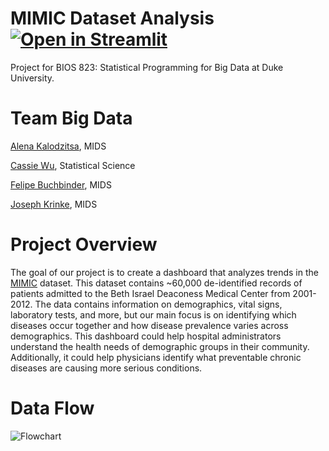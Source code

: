 # MIMIC Dataset Analysis [![Open in Streamlit](https://static.streamlit.io/badges/streamlit_badge_black_white.svg)](https://share.streamlit.io/joekrinke15/mimic-analysis/Dashboard/dashboard.py)
Project for BIOS 823: Statistical Programming for Big Data at Duke University.

# Team Big Data
[Alena Kalodzitsa](https://github.com/Klalena), MIDS

[Cassie Wu](https://github.com/cassie1102), Statistical Science

[Felipe Buchbinder](https://github.com/felbuch), MIDS

[Joseph Krinke](https://github.com/joekrinke15), MIDS

# Project Overview

The goal of our project is to create a dashboard that analyzes trends in the [MIMIC](https://mimic.physionet.org/) dataset. This dataset contains ~60,000 de-identified records of patients admitted to the Beth Israel Deaconess Medical Center from 2001-2012. The data contains information on demographics, vital signs, laboratory tests, and more, but our main focus is on identifying which diseases occur together and how disease prevalence varies across demographics. This dashboard could help hospital administrators understand the health needs of demographic groups in their community. Additionally, it could help physicians identify what preventable chronic diseases are causing more serious conditions. 

# Data Flow

![Flowchart](https://raw.githubusercontent.com/joekrinke15/MIMIC-Analysis/master/Readme/Flowchart.png)
